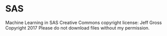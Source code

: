 # SAS
Machine Learning in SAS
Creative Commons copyright license:  Jeff Gross Copyright 2017
Please do not download files without my permission.

